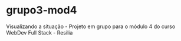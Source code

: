 # grupo3-mod4
Visualizando a situação - Projeto em grupo para o módulo 4 do curso WebDev Full Stack - Resilia
